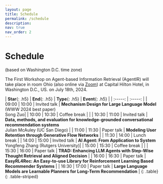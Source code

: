 ```yaml
---
layout: page
title: Schedule
permalink: /schedule
description:
nav: true
nav_order: 2
---
```


# Schedule 

(based on Washington D.C. time zone)

The First Workshop on Agent-based Information Retrieval (AgentIR) will take place in  room Ohio (also online via [Zoom](https://us05web.zoom.us/j/84777550595?pwd=qiVV8OgpMdCfGe8NfD4FgtrHTXtqx8.1)) at Capital Hilton Hotel, in Washington D.C., US. on July 18th, 2024.

| **Star**{: .h5} | **End**{: .h5} | **Type**{: .h5} | **Event**{: .h5} |
| :-----:   | :-----: |
| 09:00 | 10:00 | Invited talk | **Mechanism Design for Large Language Model** <br>(WWW 2024 best paper) <br> Song Zuo|
| 10:00 | 10:30 | Coffee break | |
| 10:30 | 11:00 | Invited talk | **Data, methods, and evaluation for knowledge-grounded conversational recommendation systems** <br> Julian McAuley (UC San Diego) |
| 11:00 | 11:30 | Paper talk | **Modeling User Retention through Generative Flow Networks** |
| 11:30 | 14:00 | Lunch break |
| 14:00 | 15:00 | Invited talk | **AI Agent: From Application to System** <br> Yongfeng Zhang (Rutgers University)|
| 15:00 | 15:30 | Coffee break | |
| 15:30 | 16:00 | Paper talk | **TRAD: Enhancing LLM Agents with Step-Wise Thought Retrieval and Aligned Decision** |
| 16:00 | 16:30 | Paper talk | **EasyRL4Rec: An Easy-to-use Library for Reinforcement Learning Based Recommender Systems** |
| 16:30 | 17:00 | Paper talk | **Large Language Models are Learnable Planners for Long-Term Recommendation** |
{: .table}
{: .table-striped}




